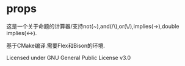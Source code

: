 props
===========
这是一个关于命题的计算器/支持not(~),and(/\\),or(\\/),implies(->),double implies(<->).

基于CMake编译.需要Flex和Bison的环境.

Licensed under GNU General Public License v3.0
